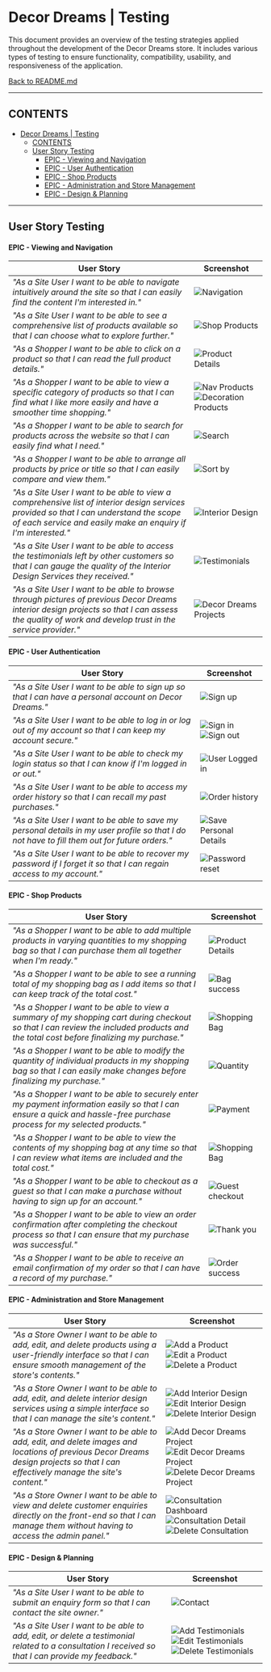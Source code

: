 # Decor Dreams | Testing

This document provides an overview of the testing strategies applied throughout the development of the Decor Dreams store. It includes various types of testing to ensure functionality, compatibility, usability, and responsiveness of the application.

[Back to README.md](README.md)

---

## CONTENTS

- [Decor Dreams | Testing](#decor-dreams--testing)
  - [CONTENTS](#contents)
  - [User Story Testing](#user-story-testing)
      - [EPIC - Viewing and Navigation](#epic---viewing-and-navigation)
      - [EPIC - User Authentication](#epic---user-authentication)
      - [EPIC - Shop Products](#epic---shop-products)
      - [EPIC - Administration and Store Management](#epic---administration-and-store-management)
      - [EPIC - Design \& Planning](#epic---design--planning)
---

## User Story Testing

#### EPIC - Viewing and Navigation

| User Story                                                                                                                                                                     | Screenshot                                                               |
|--------------------------------------------------------------------------------------------------------------------------------------------------------------------------------|--------------------------------------------------------------------------|
| *"As a Site User I want to be able to navigate intuitively around the site so that I can easily find the content I'm interested in."*                                       | ![Navigation](documentation/readme_images/features/header.png)          |
| *"As a Site User I want to be able to see a comprehensive list of products available so that I can choose what to explore further."*                                       | ![Shop Products](documentation/readme_images/features/shop_products.png)          |
| *"As a Shopper I want to be able to click on a product so that I can read the full product details."*                                       | ![Product Details](documentation/readme_images/features/product_details.png)          |
| *"As a Shopper I want to be able to view a specific category of products so that I can find what I like more easily and have a smoother time shopping."*                                       | ![Nav Products](documentation/readme_images/features/nav_categories.png)    ![Decoration Products](documentation/readme_images/features/decoration.png)      |
| *"As a Shopper I want to be able to search for products across the website so that I can easily find what I need."*                                       | ![Search](documentation/readme_images/features/search.png)      |
| *"As a Shopper I want to be able to arrange all products by price or title so that I can easily compare and view them."*                                       | ![Sort by](documentation/readme_images/features/sortby.png)      |
| *"As a Site User I want to be able to view a comprehensive list of interior design services provided so that I can understand the scope of each service and easily make an enquiry if I'm interested."*                                       | ![Interior Design](documentation/readme_images/features/interiordesign.png)      |
| *"As a Site User I want to be able to access the testimonials left by other customers so that I can gauge the quality of the Interior Design Services they received."*                                       | ![Testimonials](documentation/readme_images/features/testimonials.png)      |
| *"As a Site User I want to be able to browse through pictures of previous Decor Dreams interior design projects so that I can assess the quality of work and develop trust in the service provider."*                                       | ![Decor Dreams Projects](documentation/readme_images/features/project_gallery.png)      |

#### EPIC - User Authentication

| User Story                                                                                                                                                                     | Screenshot                                                               |
|--------------------------------------------------------------------------------------------------------------------------------------------------------------------------------|--------------------------------------------------------------------------|
| *"As a Site User I want to be able to sign up so that I can have a personal account on Decor Dreams."*                                       | ![Sign up](documentation/readme_images/features/signup.png)          |
| *"As a Site User I want to be able to log in or log out of my account so that I can keep my account secure."*                                       | ![Sign in](documentation/readme_images/features/signin.png) ![Sign out](documentation/readme_images/features/signout.png)         |
| *"As a Site User I want to be able to check my login status so that I can know if I'm logged in or out."*                                       | ![User Logged in](documentation/readme_images/features/user_logged.png)         |
| *"As a Site User I want to be able to access my order history so that I can recall my past purchases."*                                       | ![Order history](documentation/readme_images/features/order_history.PNG)         |
| *"As a Site User I want to be able to save my personal details in my user profile so that I do not have to fill them out for future orders."*                                       | ![Save Personal Details](documentation/readme_images/features/save_personal_details.PNG)         |
| *"As a Site User I want to be able to recover my password if I forget it so that I can regain access to my account."*                                       | ![Password reset](documentation/readme_images/features/password_reset.PNG)         |

#### EPIC - Shop Products

| User Story                                                                                                                                                                     | Screenshot                                                               |
|--------------------------------------------------------------------------------------------------------------------------------------------------------------------------------|--------------------------------------------------------------------------|
| *"As a Shopper I want to be able to add multiple products in varying quantities to my shopping bag so that I can purchase them all together when I'm ready."*                                       | ![Product Details](documentation/readme_images/features/product_details.png)          |
| *"As a Shopper I want to be able to see a running total of my shopping bag as I add items so that I can keep track of the total cost."*                                       | ![Bag success](documentation/readme_images/features/bag_success.png)         |
| *"As a Shopper I want to be able to view a summary of my shopping cart during checkout so that I can review the included products and the total cost before finalizing my purchase."*                                       | ![Shopping Bag](documentation/readme_images/features/shopping_bag.png)          |
| *"As a Shopper I want to be able to modify the quantity of individual products in my shopping bag so that I can easily make changes before finalizing my purchase."*                                       | ![Quantity](documentation/readme_images/features/quantity.PNG)          |
| *"As a Shopper I want to be able to securely enter my payment information easily so that I can ensure a quick and hassle-free purchase process for my selected products."*                                       | ![Payment](documentation/readme_images/features/payment.PNG)          |
| *"As a Shopper I want to be able to view the contents of my shopping bag at any time so that I can review what items are included and the total cost."*                                       | ![Shopping Bag](documentation/readme_images/features/shopping_bag.png)          |
| *"As a Shopper I want to be able to checkout as a guest so that I can make a purchase without having to sign up for an account."*                                       | ![Guest checkout](documentation/readme_images/features/guest_checkout.png)          |
| *"As a Shopper I want to be able to view an order confirmation after completing the checkout process so that I can ensure that my purchase was successful."*                                       | ![Thank you](documentation/readme_images/features/thankyou.png)          |
| *"As a Shopper I want to be able to receive an email confirmation of my order so that I can have a record of my purchase."*                                       | ![Order success](documentation/readme_images/features/order_success.PNG)         |

#### EPIC - Administration and Store Management

| User Story                                                                                                                                                                     | Screenshot                                                               |
|--------------------------------------------------------------------------------------------------------------------------------------------------------------------------------|--------------------------------------------------------------------------|
| *"As a Store Owner I want to be able to add, edit, and delete products using a user-friendly interface so that I can ensure smooth management of the store's contents."*                                       | ![Add a Product](documentation/readme_images/features/products_add.png) ![Edit a Product](documentation/readme_images/features/products_edit.png) ![Delete a Product](documentation/readme_images/features/products_delete.png)         |
| *"As a Store Owner I want to be able to add, edit, and delete interior design services using a simple interface so that I can manage the site's content."*                                       | ![Add Interior Design](documentation/readme_images/features/interiordesign_add.png) ![Edit Interior Design](documentation/readme_images/features/interiordesign_edit.png) ![Delete Interior Design](documentation/readme_images/features/interiordesign_delete.png)         |
| *"As a Store Owner I want to be able to add, edit, and delete images and locations of previous Decor Dreams design projects so that I can effectively manage the site's content."*                                       | ![Add Decor Dreams Project](documentation/readme_images/features/project_add.PNG) ![Edit Decor Dreams Project](documentation/readme_images/features/project_edit.png) ![Delete Decor Dreams Project](documentation/readme_images/features/project_delete.PNG)         |
| *"As a Store Owner I want to be able to view and delete customer enquiries directly on the front-end so that I can manage them without having to access the admin panel."*                                       | ![Consultation Dashboard](documentation/readme_images/features/consultation_dashboard.png) ![Consultation Detail](documentation/readme_images/features/consultation_detail.png) ![Delete Consultation](documentation/readme_images/features/delete_consultation.PNG)         |

#### EPIC - Design & Planning

| User Story                                                                                                                                                                     | Screenshot                                                               |
|--------------------------------------------------------------------------------------------------------------------------------------------------------------------------------|--------------------------------------------------------------------------|
| *"As a Site User I want to be able to submit an enquiry form so that I can contact the site owner."*                                       | ![Contact](documentation/readme_images/features/contact.png)         |
| *"As a Site User I want to be able to add, edit, or delete a testimonial related to a consultation I received so that I can provide my feedback."*                                       | ![Add Testimonials](documentation/readme_images/features/testimonials_add.png) ![Edit Testimonials](documentation/readme_images/features/testimonials_edit.png) ![Delete Testimonials](documentation/readme_images/features/testimonial_delete.PNG)         |
